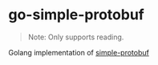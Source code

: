 # go-simple-protobuf
> Note: Only supports reading.

Golang implementation of [simple-protobuf](https://github.com/fumiama/simple-protobuf)
